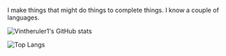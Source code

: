 I make things that might do things to complete things.
I know a couple of languages.

![Vintheruler1's GitHub stats](https://github-readme-stats.vercel.app/api?username=vintheruler1&show_icons=true&theme=transparent)

![Top Langs](https://github-readme-stats.vercel.app/api/top-langs/?username=vintheruler1&layout=compact)
